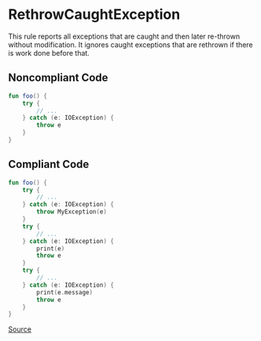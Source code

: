 # RethrowCaughtException

This rule reports all exceptions that are caught and then later re-thrown without modification.
It ignores caught exceptions that are rethrown if there is work done before that.

## Noncompliant Code

```kotlin
fun foo() {
    try {
        // ...
    } catch (e: IOException) {
        throw e
    }
}
```
## Compliant Code

```kotlin
fun foo() {
    try {
        // ...
    } catch (e: IOException) {
        throw MyException(e)
    }
    try {
        // ...
    } catch (e: IOException) {
        print(e)
        throw e
    }
    try {
        // ...
    } catch (e: IOException) {
        print(e.message)
        throw e
    }
}
```

[Source](https://arturbosch.github.io/detekt/exceptions.html#rethrowcaughtexception)
